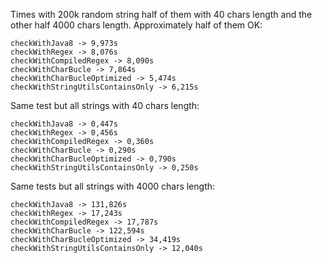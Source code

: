 Times with 200k random string half of them with 40 chars length and the other half 4000 chars length. Approximately half of them OK:

	checkWithJava8 -> 9,973s
	checkWithRegex -> 8,076s
	checkWithCompiledRegex -> 8,090s
	checkWithCharBucle -> 7,864s
	checkWithCharBucleOptimized -> 5,474s
	checkWithStringUtilsContainsOnly -> 6,215s

Same test but all strings with 40 chars length:

	checkWithJava8 -> 0,447s
	checkWithRegex -> 0,456s
	checkWithCompiledRegex -> 0,360s
	checkWithCharBucle -> 0,290s
	checkWithCharBucleOptimized -> 0,790s
	checkWithStringUtilsContainsOnly -> 0,250s
	

Same tests but all strings with 4000 chars length:

	checkWithJava8 -> 131,826s
	checkWithRegex -> 17,243s
	checkWithCompiledRegex -> 17,787s
	checkWithCharBucle -> 122,594s
	checkWithCharBucleOptimized -> 34,419s
	checkWithStringUtilsContainsOnly -> 12,040s
